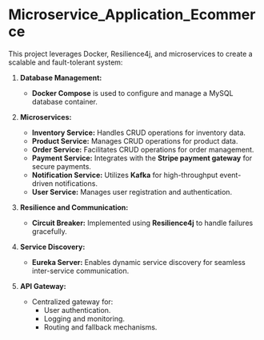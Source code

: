 # Microservice_Application_Ecommerce

This project leverages Docker, Resilience4j, and microservices to create a scalable and fault-tolerant system:

1. **Database Management:**
   - **Docker Compose** is used to configure and manage a MySQL database container.

2. **Microservices:**
   - **Inventory Service:** Handles CRUD operations for inventory data.
   - **Product Service:** Manages CRUD operations for product data.
   - **Order Service:** Facilitates CRUD operations for order management.
   - **Payment Service:** Integrates with the **Stripe payment gateway** for secure payments.
   - **Notification Service:** Utilizes **Kafka** for high-throughput event-driven notifications.
   - **User Service:** Manages user registration and authentication.

3. **Resilience and Communication:**
   - **Circuit Breaker:** Implemented using **Resilience4j** to handle failures gracefully.

4. **Service Discovery:**
   - **Eureka Server:** Enables dynamic service discovery for seamless inter-service communication.

5. **API Gateway:**
   - Centralized gateway for:
     - User authentication.
     - Logging and monitoring.
     - Routing and fallback mechanisms.
